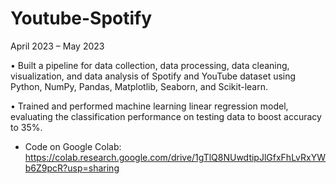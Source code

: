# Youtube-Spotify

April 2023 – May 2023

• Built a pipeline for data collection, data processing, data cleaning, visualization, and data analysis of Spotify and YouTube dataset using Python, NumPy, Pandas, Matplotlib, Seaborn, and Scikit-learn.

• Trained and performed machine learning linear regression model, evaluating the classification performance on testing data to boost accuracy to 35%.

* Code on Google Colab:
https://colab.research.google.com/drive/1gTlQ8NUwdtipJlGfxFhLvRxYWb6Z9pcR?usp=sharing

